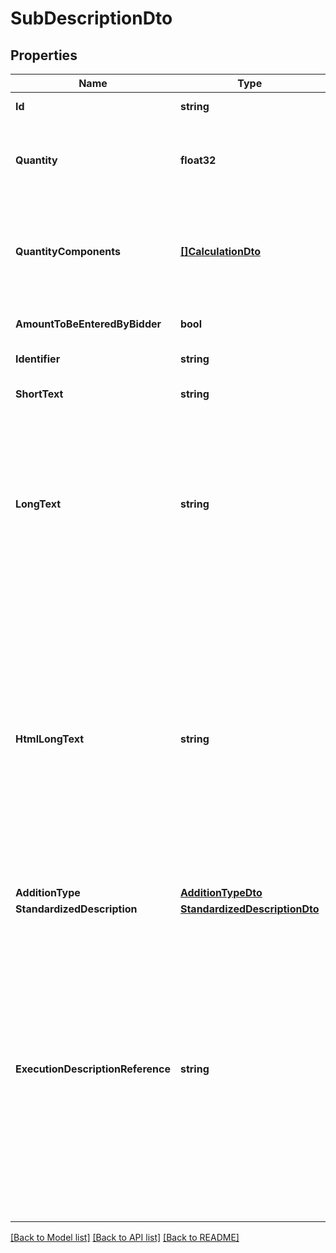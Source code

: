 # SubDescriptionDto

## Properties

Name | Type | Description | Notes
------------ | ------------- | ------------- | -------------
**Id** | **string** | Elements GUID identifier. | 
**Quantity** | **float32** | Returns the total calculated sum of all quantity assignments. Will return the result rounded to three decimal places. | [readonly] 
**QuantityComponents** | [**[]CalculationDto**](CalculationDto.md) | Holds quantity information for this sub description. Quantity is listening to changes here and is reporting the total sum of all quantity components. | [optional] 
**AmountToBeEnteredByBidder** | **bool** | Indicates if the bidder is asked to specify an amount. | 
**Identifier** | **string** | Identifier for this SubDescription. | [optional] 
**ShortText** | **string** | Short description for this DescriptionBase element. | [optional] 
**LongText** | **string** | Detailed description for this DescriptionBase element. When the HtmlLongText is set, this is automatically overwritten and filled with the appropriate plain text representation of the Html text. Vice versa, setting this property overrides the HtmlLongText. | [optional] 
**HtmlLongText** | **string** | This contains the Html representation of the Longtext. When the LongText is set, this is automatically overwritten and filled with the appropriate Html representation of the plaintext. Vice versa, setting this property overrides the LongText. GAEB 90 and GAEB 2000 exports do not support any image functionality. In GAEB XML, only images that use an embedded Base64 data uri are exported, regular url references are cleared before written out. | [optional] 
**AdditionType** | [**AdditionTypeDto**](AdditionTypeDto.md) |  | 
**StandardizedDescription** | [**StandardizedDescriptionDto**](StandardizedDescriptionDto.md) |  | [optional] 
**ExecutionDescriptionReference** | **string** | This identifier can be used to point to the Id of an ExecutionDescription in the same ServiceSpecification. ExecutionDescriptions act as a way to centrally describe how positions (or sub descriptions) should be executed in practice. Often, the position (or sub description) itself still has text of its own to highlight deviations from that or add more details. When working with import and export features, this property is only supported in GAEB 90 data exchange. | [optional] 

[[Back to Model list]](../README.md#documentation-for-models) [[Back to API list]](../README.md#documentation-for-api-endpoints) [[Back to README]](../README.md)


